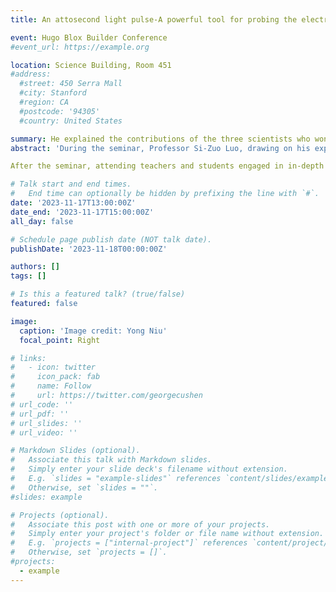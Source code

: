 ```yaml
---
title: An attosecond light pulse-A powerful tool for probing the electron dynamics of matter

event: Hugo Blox Builder Conference
#event_url: https://example.org

location: Science Building, Room 451
#address:
  #street: 450 Serra Mall
  #city: Stanford
  #region: CA
  #postcode: '94305'
  #country: United States

summary: He explained the contributions of the three scientists who won the 2023 Nobel Prize in Physics in generating attosecond light pulses and using these ultrashort pulses to probe ultrafast electron dynamics in atoms, molecules, liquids, and materials.
abstract: 'During the seminar, Professor Si-Zuo Luo, drawing on his experience working in the research group of Nobel laureate Anne L'Huillier, introduced the working principles and experimental characterization methods of using high-harmonic generation to produce attosecond extreme ultraviolet light pulses. He explained the contributions of the three scientists who won the 2023 Nobel Prize in Physics in generating attosecond light pulses and using these ultrashort pulses to probe ultrafast electron dynamics in atoms, molecules, liquids, and materials. He also shared the work methods, modes of operation, and interesting stories of the Nobel Prize research group, which are rarely known. Finally, he highlighted the progress made by the Atomic and Molecular Physics Research Institute of Jilin University in developing attosecond extreme ultraviolet light sources over the past few years.

After the seminar, attending teachers and students engaged in in-depth discussions with Professor Luo about the seminar's content. The academic atmosphere was lively, and the attendees greatly benefited from the event.'

# Talk start and end times.
#   End time can optionally be hidden by prefixing the line with `#`.
date: '2023-11-17T13:00:00Z'
date_end: '2023-11-17T15:00:00Z'
all_day: false

# Schedule page publish date (NOT talk date).
publishDate: '2023-11-18T00:00:00Z'

authors: []
tags: []

# Is this a featured talk? (true/false)
featured: false

image:
  caption: 'Image credit: Yong Niu'
  focal_point: Right

# links:
#   - icon: twitter
#     icon_pack: fab
#     name: Follow
#     url: https://twitter.com/georgecushen
# url_code: ''
# url_pdf: ''
# url_slides: ''
# url_video: ''

# Markdown Slides (optional).
#   Associate this talk with Markdown slides.
#   Simply enter your slide deck's filename without extension.
#   E.g. `slides = "example-slides"` references `content/slides/example-slides.md`.
#   Otherwise, set `slides = ""`.
#slides: example

# Projects (optional).
#   Associate this post with one or more of your projects.
#   Simply enter your project's folder or file name without extension.
#   E.g. `projects = ["internal-project"]` references `content/project/deep-learning/index.md`.
#   Otherwise, set `projects = []`.
#projects:
  - example
---
```


